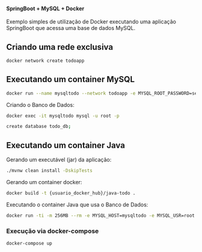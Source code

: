 #### SpringBoot + MySQL + Docker

Exemplo simples de utilização de Docker executando uma aplicação SpringBoot que acessa uma base de dados MySQL.

## Criando uma rede exclusiva

```bash
docker network create todoapp
```

## Executando um container MySQL

```bash
docker run --name mysqltodo --network todoapp -e MYSQL_ROOT_PASSWORD=senha_dificil -d mysql
```

Criando o Banco de Dados:

```bash
docker exec -it mysqltodo mysql -u root -p

create database todo_db;
```

## Executando um container Java

Gerando um executável (jar) da aplicação:

```bash
./mvnw clean install -DskipTests
```

Gerando um container docker:

```bash
docker build -t {usuario_docker_hub}/java-todo .
```

Executando o container Java que usa o Banco de Dados:

```bash
docker run -ti -m 256MB --rm -e MYSQL_HOST=mysqltodo -e MYSQL_USR=root -e MYSQL_PWD=senha_dificil -p 8081:8080 --network todoapp marcusadriano/java-todo
```

### Execução via docker-compose

```bash
docker-compose up
```


